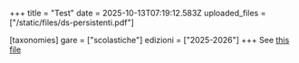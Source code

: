 +++
title = "Test"
date = 2025-10-13T07:19:12.583Z
uploaded_files = ["/static/files/ds-persistenti.pdf"]

[taxonomies]
gare = ["scolastiche"]
edizioni = ["2025-2026"]
+++
See [this file](/files/ds-persistenti.pdf)
